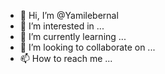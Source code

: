 - 👋 Hi, I’m @Yamilebernal
- 👀 I’m interested in ...
- 🌱 I’m currently learning ...
- 💞️ I’m looking to collaborate on ...
- 📫 How to reach me ...

<!---
Yamilebernal/Yamilebernal is a ✨ special ✨ repository because its `README.md` (this file) appears on your GitHub profile.
You can click the Preview link to take a look at your changes.
--->
